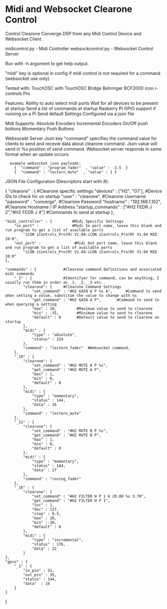 # Midi and Websocket Clearone Control
Control Clearone Converge DSP from any Midi Control Device and Websocket Client.

midicontrol.py - Midi Controller
websockcontrol.py - Websocket Control Server

Run with -h argument to get help output.

"midi" key is optional in config if midi control is not required for a command (websocket use only)

Tested with:
  TouchOSC with TouchOSC Bridge
  Behringer BCF2000
  icon i-controls Pro

Features:
      Ability to auto select midi ports
      Wait for all devices to be present at startup
      Send a list of commands at startup
      Rasberry PI GPIO support if running on a Pi
      Send default Settings
      Configured via a json file
      
Midi Supports:
      Absolute Encoders
      Incremental Encoders
      On/Off push buttons
      Momentary Push Buttons

Websocekt Server
      Json key "command" specifies the command value for clients to send and recevie data about clearone command.  Json value will send in %s position of send command.
      Websocket server responds in same format when an update occurs.
      
      example websocket json payloads:
        {  "command" : "program_fader"  , "value" : -3.5  }
        {  "command" : "lectern_mute"  , "value" : 1 }

JSON File Configuration (Descriptors start with #):

{
    "clearone" : {                    #Clearone specific settings
        "devices" : ["H2", "G1"],     #Device IDs to check for on startup
        "user" : "clearone",          #Clearone Username
        "password" : "converge",      #Clearone Password
        "hostname" : "192.168.1.102", #Clearone Hostname / IP Address
        "startup_commands" : ["#H2 FEDR J 2","#H2 FEDR J 4"]  #Commands to send at startup
    }, 

    "midi_controller" : {         #Midi Specific Settings
        "in_port" :               #Midi In port name, leave this blank and run program to get a list of available ports
            "iCON iControls_Pro(M) V1.04:iCON iControls_Pro(M) V1.04 MID 20:0",
        "out_port" :               #Midi Out port name, leave this blank and run program to get a list of available ports
            "iCON iControls_Pro(M) V1.04:iCON iControls_Pro(M) V1.04 MID 20:0"
    },
 
    "commands" : {            #Clearone command definitions and associated midi commands
        "_1" : {              #Identifyer for command, can be anything, I usually run them in order as _1, _2, _3 etc..
            "clearone": {     #Clearone Command Settings
                "set_command" : "#H2 GAIN A P %s A",      #Command to send when setting a value, substitue the value to change with %s
                "get_command" : "#H2 GAIN A P",       #Command to send to when querying a setting 
                "max" : 10,         #Maximum value to send to clearone
                "min" : -35,        #Minimum value to send to clearone
                "default" : 0       #Default value to send to clearone on startup
            },
            "midi" : {
                "type" : "absolute",    
                "status" : 224
            },
            "command" : "lectern_fader"  #Websocket command,
        },  
        "_10" : {
            "clearone": {
                "set_command" : "#H2 MUTE A P %s",
                "get_command" : "#H2 MUTE A P",
                "max" : 1,
                "min" : 0,
                "default" : 0
            },
            "midi" : {
                "type" : "momentary",
                "status" : 144,
                "data" : 16
            },
            "command" : "lectern_mute" 
        },
        "_11" : {
            "clearone": {
                "set_command" : "#H2 MUTE B P %s",
                "get_command" : "#H2 MUTE B P",
                "max" : 1,
                "min" : 0,
                "default" : 0
            },
            "midi" : {
                "type" : "momentary",
                "status" : 144,
                "data" : 17
            },
            "command" : "roving_fader"
        },
        "_16" : {
            "clearone": {
                "set_command" : "#H2 FILTER H P 1 6 20.00 %s 3.70",
                "get_command" : "#H2 FILTER H P 1",
                "inc" : 1,
                "dec" : 127,
                "step" : 0.5,
                "max" : 20,
                "min" :-20,
                "default" : 0
            },
            "midi" : {
                "type" : "incremental",
                "status" : 176,
                "data" : 22
            } 
    }, 
    "gpio" : {
        "_1" : {
            "in_pin" : 31,
            "out_pin" : 35,
            "status" : 144,
            "data"  : 16
        }
    }  
}



